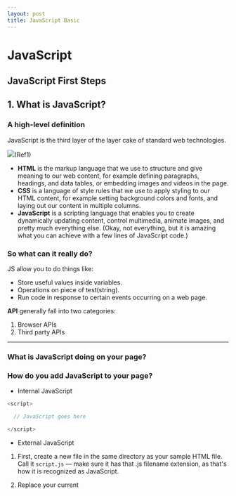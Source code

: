 ```yaml
---
layout: post
title: JavaScript Basic
---
```


# JavaScript #
## JavaScript First Steps ##


## 1. What is JavaScript?
### A high-level definition

JavaScript is the third layer of the layer cake of standard web technologies.

![](https://mdn.mozillademos.org/files/13502/cake.png)(Ref1)

* **HTML** is the markup language that we use to structure and give meaning to our web content, for example defining paragraphs, headings, and data tables, or embedding images and videos in the page.
* **CSS** is a language of style rules that we use to apply styling to our HTML content, for example setting background colors and fonts, and laying out our content in multiple columns.
* **JavaScript** is a scripting language that enables you to create dynamically updating content, control multimedia, animate images, and pretty much everything else. (Okay, not everything, but it is amazing what you can achieve with a few lines of JavaScript code.)

### So what can it really do?

JS allow you to do things like:

- Store useful values inside variables.
- Operations on piece of test(string).
- Run code in response to certain events occurring on a web page.



**API**  generally fall into two categories:

1. Browser APIs
2. Third party APIs

---

### What is JavaScript doing on your page?







### How do you add JavaScript to your page?

- Internal JavaScript

```javascript
<script>

  // JavaScript goes here

</script>
```



- External JavaScript

1. First, create a new file in the same directory as your sample HTML file. Call it `script.js` — make sure it has that .js filename extension, as that's how it is recognized as JavaScript.

2. Replace your current <script> element with the following:

   ```html
   <script src="script.js" defer></script>
   ```

   

- Inline JavaScript handlers



Javascript Roadmap:

推荐javascript权威指南作为入门书籍的人都是什么心态？ - 憨豆的回答 - 知乎
https://www.zhihu.com/question/23078046/answer/203531074

*参考文献*
[Learn CSS online](https://learnjavascript.online/app.html)
[w3school js](https://www.w3schools.com/js/default.asp)
[mozilla MDN](https://developer.mozilla.org/en-US/docs/Web/JavaScript)
[廖雪峰javascript教程](https://www.liaoxuefeng.com/wiki/1022910821149312)
